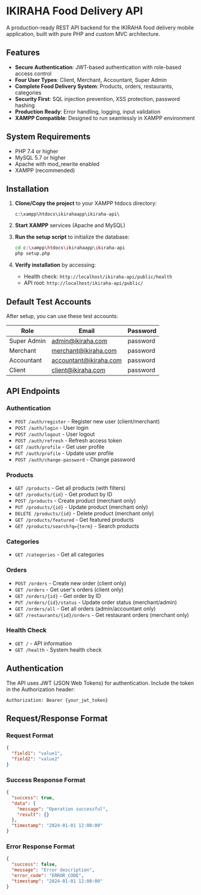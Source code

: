 # IKIRAHA Food Delivery API

A production-ready REST API backend for the IKIRAHA food delivery mobile application, built with pure PHP and custom MVC architecture.

## Features

- **Secure Authentication**: JWT-based authentication with role-based access control
- **Four User Types**: Client, Merchant, Accountant, Super Admin
- **Complete Food Delivery System**: Products, orders, restaurants, categories
- **Security First**: SQL injection prevention, XSS protection, password hashing
- **Production Ready**: Error handling, logging, input validation
- **XAMPP Compatible**: Designed to run seamlessly in XAMPP environment

## System Requirements

- PHP 7.4 or higher
- MySQL 5.7 or higher
- Apache with mod_rewrite enabled
- XAMPP (recommended)

## Installation

1. **Clone/Copy the project** to your XAMPP htdocs directory:
   ```
   c:\xampp\htdocs\ikirahaapp\ikiraha-api\
   ```

2. **Start XAMPP** services (Apache and MySQL)

3. **Run the setup script** to initialize the database:
   ```bash
   cd c:\xampp\htdocs\ikirahaapp\ikiraha-api
   php setup.php
   ```

4. **Verify installation** by accessing:
   - Health check: `http://localhost/ikiraha-api/public/health`
   - API root: `http://localhost/ikiraha-api/public/`

## Default Test Accounts

After setup, you can use these test accounts:

| Role | Email | Password |
|------|-------|----------|
| Super Admin | admin@ikiraha.com | password |
| Merchant | merchant@ikiraha.com | password |
| Accountant | accountant@ikiraha.com | password |
| Client | client@ikiraha.com | password |

## API Endpoints

### Authentication
- `POST /auth/register` - Register new user (client/merchant)
- `POST /auth/login` - User login
- `POST /auth/logout` - User logout
- `POST /auth/refresh` - Refresh access token
- `GET /auth/profile` - Get user profile
- `PUT /auth/profile` - Update user profile
- `POST /auth/change-password` - Change password

### Products
- `GET /products` - Get all products (with filters)
- `GET /products/{id}` - Get product by ID
- `POST /products` - Create product (merchant only)
- `PUT /products/{id}` - Update product (merchant only)
- `DELETE /products/{id}` - Delete product (merchant only)
- `GET /products/featured` - Get featured products
- `GET /products/search?q={term}` - Search products

### Categories
- `GET /categories` - Get all categories

### Orders
- `POST /orders` - Create new order (client only)
- `GET /orders` - Get user's orders (client only)
- `GET /orders/{id}` - Get order by ID
- `PUT /orders/{id}/status` - Update order status (merchant/admin)
- `GET /orders/all` - Get all orders (admin/accountant only)
- `GET /restaurants/{id}/orders` - Get restaurant orders (merchant only)

### Health Check
- `GET /` - API information
- `GET /health` - System health check

## Authentication

The API uses JWT (JSON Web Tokens) for authentication. Include the token in the Authorization header:

```
Authorization: Bearer {your_jwt_token}
```

## Request/Response Format

### Request Format
```json
{
  "field1": "value1",
  "field2": "value2"
}
```

### Success Response Format
```json
{
  "success": true,
  "data": {
    "message": "Operation successful",
    "result": {}
  },
  "timestamp": "2024-01-01 12:00:00"
}
```

### Error Response Format
```json
{
  "success": false,
  "message": "Error description",
  "error_code": "ERROR_CODE",
  "timestamp": "2024-01-01 12:00:00"
}
```